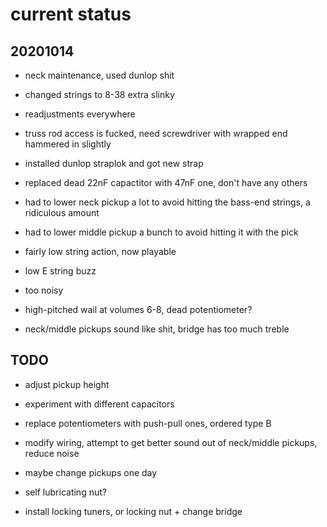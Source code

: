# current status

## 20201014

- neck maintenance, used dunlop shit

- changed strings to 8-38 extra slinky

- readjustments everywhere

- truss rod access is fucked, need screwdriver with wrapped end hammered in slightly

- installed dunlop straplok and got new strap

- replaced dead 22nF capactitor with 47nF one, don't have any others

- had to lower neck pickup a lot to avoid hitting the bass-end strings,
a ridiculous amount

- had to lower middle pickup a bunch to avoid hitting it with the pick

- fairly low string action, now playable

- low E string buzz

- too noisy

- high-pitched wail at volumes 6-8, dead potentiometer?

- neck/middle pickups sound like shit, bridge has too much treble

## TODO

- adjust pickup height

- experiment with different capacitors

- replace potentiometers with push-pull ones, ordered type B

- modify wiring, attempt to get better sound out of neck/middle pickups, reduce noise

- maybe change pickups one day

- self lubricating nut?

- install locking tuners, or locking nut + change bridge
